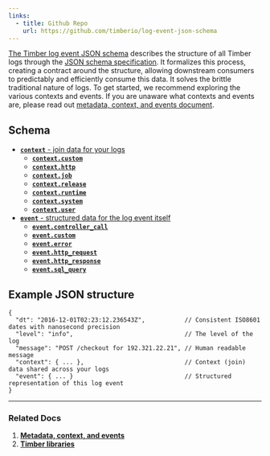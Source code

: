 ```yaml
---
links:
  - title: Github Repo
    url: https://github.com/timberio/log-event-json-schema
---
```

[The Timber log event JSON schema](https://github.com/timberio/log-event-json-schema) describes the structure of all Timber logs through the [JSON schema specification](http://json-schema.org/). It formalizes this process, creating a contract around the structure, allowing downstream consumers to predictably and efficiently consume this data. It solves the brittle traditional nature of logs. To get started, we recommend exploring the various contexts and events. If you are unaware what contexts and events are, please read out [metadata, context, and events document](/docs/concepts/metadata-context-and-events).

## Schema

* [**`context`** - join data for your logs](/docs/concepts/log-json-schema/contexts)
  * [**`context.custom`**](/docs/concepts/log-json-schema/contexts/custom-context)
  * [**`context.http`**](/docs/concepts/log-json-schema/contexts/http-context)
  * [**`context.job`**](/docs/concepts/log-json-schema/contexts/job-context)
  * [**`context.release`**](/docs/concepts/log-json-schema/contexts/release-context)
  * [**`context.runtime`**](/docs/concepts/log-json-schema/contexts/runtime-context)
  * [**`context.system`**](/docs/concepts/log-json-schema/contexts/system-context)
  * [**`context.user`**](/docs/concepts/log-json-schema/contexts/user-context)
* [**`event`** - structured data for the log event itself](/docs/concepts/log-json-schema/events)
  * [**`event.controller_call`**](/docs/concepts/log-json-schema/events/controller-call-event)
  * [**`event.custom`**](/docs/concepts/log-json-schema/events/custom-event)
  * [**`event.error`**](/docs/concepts/log-json-schema/events/error-event)
  * [**`event.http_request`**](/docs/concepts/log-json-schema/events/http-request-event)
  * [**`event.http_response`**](/docs/concepts/log-json-schema/events/http-response-event)
  * [**`event.sql_query`**](/docs/concepts/log-json-schema/events/sql-query-event)


## Example JSON structure

```
{
  "dt": "2016-12-01T02:23:12.236543Z",           // Consistent ISO8601 dates with nanosecond precision
  "level": "info",                               // The level of the log
  "message": "POST /checkout for 192.321.22.21", // Human readable message
  "context": { ... },                            // Context (join) data shared across your logs
  "event": { ... }                               // Structured representation of this log event
}
```

---

### Related Docs

1. [**Metadata, context, and events**](/docs/concepts/metadata-context-and-events)
2. [**Timber libraries**](/docs/languages)
